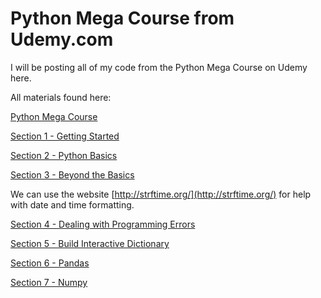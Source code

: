 # Python Mega Course from Udemy.com
I will be posting all of my code from the Python Mega Course on Udemy here.

All materials found here:

[Python Mega Course](https://github.com/spsanderson/python_mega_course/)

[Section 1 - Getting Started](https://github.com/spsanderson/python_mega_course/tree/master/Section1%20-%20Getting%20Started/)

[Section 2 - Python Basics](https://github.com/spsanderson/python_mega_course/tree/master/Section2%20-%20Python%20Basics/)

[Section 3 - Beyond the Basics](https://github.com/spsanderson/python_mega_course/tree/master/Section3%20-%20Beyond%20the%20Basics/)

We can use the website [http://strftime.org/](http://strftime.org/) for help with date and time formatting.

[Section 4 - Dealing with Programming Errors](https://github.com/spsanderson/python_mega_course/tree/master/Section4%20-%20Dealing%20with%20Programming%20Errors)

[Section 5 - Build Interactive Dictionary](https://github.com/spsanderson/python_mega_course/tree/master/Section5%20-%20Build%20Interactive%20Dictionary)

[Section 6 - Pandas](https://github.com/spsanderson/python_mega_course/tree/master/Section6%20-%20Pandas)

[Section 7 - Numpy](https://github.com/spsanderson/python_mega_course/tree/master/Section7%20-%20Numpy)

